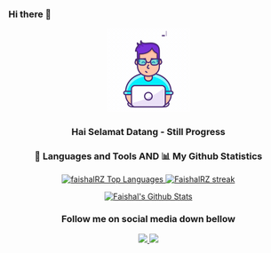 ### Hi there 👋


<!-- 
**faishal2727/faishal2727** is a ✨ _special_ ✨ repository because its `README.md` (this file) appears on your GitHub profile. -->
<!-- 
Here are some ideas to get you started:

- 🔭 I’m currently working on ...
- 🌱 I’m currently learning ...
- 👯 I’m looking to collaborate on ...
- 🤔 I’m looking for help with ...
- 💬 Ask me about ...
- 📫 How to reach me: ...
- 😄 Pronouns: ...
- ⚡ Fun fact: ... -->


<div align="center">
  <img  src="https://github.com/faishal2727/faishal2727/blob/main/lottie.gif"
       alt="snake" /></a>
</div>

<h3 align=center>
Hai Selamat Datang - Still Progress 
</h3>

<h3 align='center'>
 🚀 Languages and Tools AND 📊 My Github Statistics
 </h3>
 
<p align='center'>
<a href="https://github.com/faishal2727">
<img alt="faishalRZ Top Languages" src="https://github-readme-stats.vercel.app/api/top-langs/?username=faishal2727&langs_count=8&count_private=true&layout=compact&theme=react&hide_border=true&bg_color=0D1117" />
</a>
 <a href="https://github.com/faishal2727">
<img alt="FaishalRZ streak" src="https://github-readme-streak-stats.herokuapp.com/?user=faishal2727&show_icons=true&count_private=true&theme=react&hide_border=true&bg_color=0D1117"/>
</a>
</p>

<p align='center'>

<a href="https://github.com/faishal2727">
<img alt="Faishal's Github Stats" src="https://github-readme-stats.vercel.app/api?username=faishal2727&show_icons=true&count_private=true&theme=react&hide_border=true&bg_color=0D1117" />
</a>

</p>


<h3 align='center'>
 Follow me on social media down bellow
</h3>

<p align='center'>
  <a href="https://instagram.com/faishal2727">
    <img src="https://img.shields.io/badge/instagram-%23E4405F.svg?&style=for-the-badge&logo=instagram&logoColor=white" />        
  </a>
<a href="https://www.linkedin.com/in/muh-faishal-rizal-60aa74246/">
   <img src="https://img.shields.io/badge/LinkedIn-0077B5?style=for-the-badge&logo=linkedin&logoColor=white"/>
</a>





